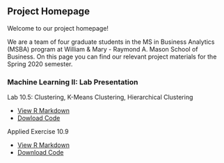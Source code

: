 ## Project Homepage

Welcome to our project homepage! 

We are a team of four graduate students in the MS in Business Analytics (MSBA) program at William & Mary - Raymond A. Mason School of Business. On this page you can find our relevant project materials for the Spring 2020 semester.

### Machine Learning II: Lab Presentation

Lab 10.5: Clustering, K-Means Clustering, Hierarchical Clustering
- [View R Markdown](ProjectFiles/Lab10-5_Clustering.html)
- [Dowload Code](ProjectFiles/Lab10-5_Clustering.Rmd)

Applied Exercise 10.9
- [View R Markdown](ProjectFiles/AppliedExercise10-9.html)
- [Download Code](ProjectFiles/AppliedExercise10-9.Rmd)


